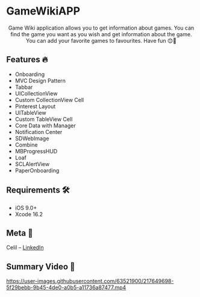 # GameWikiAPP
<p align="center">
    Game Wiki application allows you to get information about games. You can find the game you want as you wish and get information about the game. You can add your favorite games to favourites. Have fun 😊🎉
    </p>
    
## Features 🔥

- Onboarding
- MVC Design Pattern
- Tabbar
- UICollectionView
- Custom CollectionView Cell
- Pinterest Layout
- UITableView
- Custom TableView Cell
- Core Data with Manager
- Notification Center
- SDWebImage
- Combine
- MBProgressHUD
- Loaf
- SCLAlertView
- PaperOnboarding

## Requirements 🛠️

- iOS 9.0+
- Xcode 16.2

## Meta 🏁

Celil – [LinkedIn](https://www.linkedin.com/in/memduh-celil-aydın-444b64216/)

## Summary Video 👾  

https://user-images.githubusercontent.com/63521900/217649698-5f29bebb-9b45-4de0-a0b5-a11736a87477.mp4

